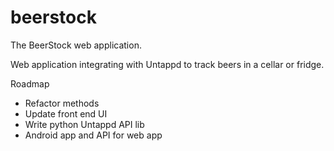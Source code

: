 beerstock
=========

The BeerStock web application.

Web application integrating with Untappd to track beers in a cellar or fridge.

Roadmap
  - Refactor methods
  - Update front end UI
  - Write python Untappd API lib
  - Android app and API for web app
